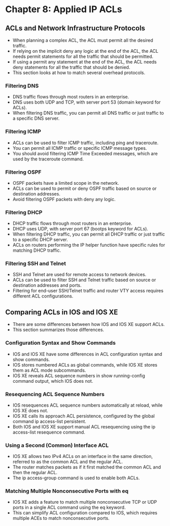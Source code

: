 # Chapter 8: Applied IP ACLs

## ACLs and Network Infrastructure Protocols

*   When planning a complex ACL, the ACL must permit all the desired traffic.
*   If relying on the implicit deny any logic at the end of the ACL, the ACL needs permit statements for all the traffic that should be permitted.
*   If using a permit any statement at the end of the ACL, the ACL needs deny statements for all the traffic that should be denied.
*   This section looks at how to match several overhead protocols.

### Filtering DNS

*   DNS traffic flows through most routers in an enterprise.
*   DNS uses both UDP and TCP, with server port 53 (domain keyword for ACLs).
*   When filtering DNS traffic, you can permit all DNS traffic or just traffic to a specific DNS server.

### Filtering ICMP

*   ACLs can be used to filter ICMP traffic, including ping and traceroute.
*   You can permit all ICMP traffic or specific ICMP message types.
*   You should avoid filtering ICMP Time Exceeded messages, which are used by the traceroute command.

### Filtering OSPF

*   OSPF packets have a limited scope in the network.
*   ACLs can be used to permit or deny OSPF traffic based on source or destination addresses.
*   Avoid filtering OSPF packets with deny any logic.

### Filtering DHCP

*   DHCP traffic flows through most routers in an enterprise.
*   DHCP uses UDP, with server port 67 (bootps keyword for ACLs).
*   When filtering DHCP traffic, you can permit all DHCP traffic or just traffic to a specific DHCP server.
*   ACLs on routers performing the IP helper function have specific rules for matching DHCP traffic.

### Filtering SSH and Telnet

*   SSH and Telnet are used for remote access to network devices.
*   ACLs can be used to filter SSH and Telnet traffic based on source or destination addresses and ports.
*   Filtering for end-user SSH/Telnet traffic and router VTY access requires different ACL configurations.

## Comparing ACLs in IOS and IOS XE

*   There are some differences between how IOS and IOS XE support ACLs.
*   This section summarizes those differences.

### Configuration Syntax and Show Commands

*   IOS and IOS XE have some differences in ACL configuration syntax and show commands.
*   IOS stores numbered ACLs as global commands, while IOS XE stores them as ACL mode subcommands.
*   IOS XE reveals ACL sequence numbers in show running-config command output, which IOS does not.

### Resequencing ACL Sequence Numbers

*   IOS resequences ACL sequence numbers automatically at reload, while IOS XE does not.
*   IOS XE calls its approach ACL persistence, configured by the global command ip access-list persistent.
*   Both IOS and IOS XE support manual ACL resequencing using the ip access-list resequence command.

### Using a Second (Common) Interface ACL

*   IOS XE allows two IPv4 ACLs on an interface in the same direction, referred to as the common ACL and the regular ACL.
*   The router matches packets as if it first matched the common ACL and then the regular ACL.
*   The ip access-group command is used to enable both ACLs.

### Matching Multiple Nonconsecutive Ports with eq

*   IOS XE adds a feature to match multiple nonconsecutive TCP or UDP ports in a single ACL command using the eq keyword.
*   This can simplify ACL configuration compared to IOS, which requires multiple ACEs to match nonconsecutive ports.